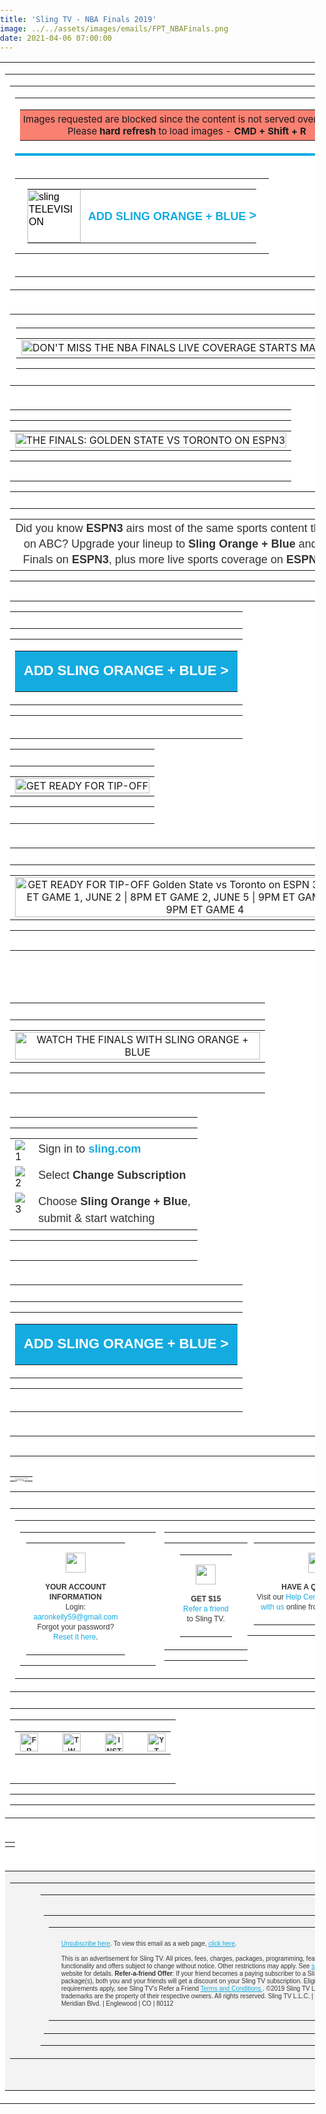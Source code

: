 ```yaml
---
title: 'Sling TV - NBA Finals 2019'
image: ../../assets/images/emails/FPT_NBAFinals.png
date: 2021-04-06 07:00:00
---
```


<!DOCTYPE html PUBLIC "-//W3C//DTD XHTML 1.0 Transitional//EN" "https://www.w3.org/TR/xhtml1/DTD/xhtml1-transitional.dtd">
<html xmlns="https://www.w3.org/1999/xhtml" xmlns:v="urn:schemas-microsoft-com:vml" xmlns:o="urn:schemas-microsoft-com:office:office">
<head>
<title>Sling TELEVISION</title>
<meta http-equiv="Content-Type" content="text/html; charset=utf-8">
<meta http-equiv="X-UA-Compatible" content="IE=edge">
<meta name="viewport" content="width=device-width, initial-scale=1.0">
<meta name="format-detection" content="telephone=no">
<style type="text/css">
@font-face {
    font-family: 'brandon_text_regular';
    src: url('https://cdn.wearelift.net/sling/email/brandontext_regular_macroman/Brandon_txt_reg-webfont.eot');
    src: url('https://cdn.wearelift.net/sling/email/brandontext_regular_macroman/Brandon_txt_reg-webfont.eot?#iefix') format('embedded-opentype'),
         url('https://cdn.wearelift.net/sling/email/brandontext_regular_macroman/Brandon_txt_reg-webfont.woff2') format('woff2'),
         url('https://cdn.wearelift.net/sling/email/brandontext_regular_macroman/Brandon_txt_reg-webfont.woff') format('woff'),
         url('https://cdn.wearelift.net/sling/email/brandontext_regular_macroman/Brandon_txt_reg-webfont') format('truetype');
    font-weight: normal; font-style: normal; text-decoration: none;
}
@font-face {
    font-family: 'brandon_text_boldbold';
    src: url('https://cdn.wearelift.net/sling/email/brandontext_bold_macroman/Brandon_txt_bld-webfont.eot') !important;
    src: url('https://cdn.wearelift.net/sling/email/brandontext_bold_macroman/Brandon_txt_bld-webfont.eot?#iefix') format('embedded-opentype'),
         url('https://cdn.wearelift.net/sling/email/brandontext_bold_macroman/Brandon_txt_bld-webfont.woff2') format('woff2'),
         url('https://cdn.wearelift.net/sling/email/brandontext_bold_macroman/Brandon_txt_bld-webfont.woff') format('woff'),
         url('https://cdn.wearelift.net/sling/email/brandontext_bold_macroman/Brandon_txt_bld-webfont') format('truetype');
    font-weight: bold; font-style: normal; text-decoration: none;
}
@font-face {
    font-family: 'brandon_text_bolditalic';
    src: url('https://cdn.wearelift.net/sling/email/brandontext_bolditalic_macroman/Brandon_txt_bld_it-webfont.eot');
    src: url('https://cdn.wearelift.net/sling/email/brandontext_bolditalic_macroman/Brandon_txt_bld_it-webfont.eot?#iefix') format('embedded-opentype'),
         url('https://cdn.wearelift.net/sling/email/brandontext_bolditalic_macroman/Brandon_txt_bld_it-webfont.woff2') format('woff2'),
         url('https://cdn.wearelift.net/sling/email/brandontext_bolditalic_macroman/Brandon_txt_bld_it-webfont.woff') format('woff'),
         url('https://cdn.wearelift.net/sling/email/brandontext_bolditalic_macroman/Brandon_txt_bld_it-webfont') format('truetype');
    font-weight: bold; font-style: italic; text-decoration: none;
}
body {
margin: 0 !important;
padding: 0 !important;
-webkit-text-size-adjust: 100% !important;
-ms-text-size-adjust: 100% !important;
-webkit-font-smoothing: antialiased !important;
}
img {
border: 0 !important;
outline: none !important;
}
p {
Margin: 0px !important;
Padding: 0px !important;
}
table {
border-collapse: collapse;
mso-table-lspace: 0px;
mso-table-rspace: 0px;
}
td, a, span {
border-collapse: collapse;
}
.ExternalClass * {
line-height: 100%;
}
.em_defaultlink a {
color: inherit !important;
text-decoration: none !important;
}
span.MsoHyperlink {
mso-style-priority: 99;
color: inherit;
}
span.MsoHyperlinkFollowed {
mso-style-priority: 99;
color: inherit;
}
.em_footer a {
color: #848484;
text-decoration: none;
}
.em_blu a {
color: #cff0f9;
text-decoration: none;
}
.em_font121 a {
color: #21bee7;
text-decoration: none;
}
.em_white {
color: #ffffff;
text-decoration: none;
}
.em_gray a {
color: #323232;
text-decoration: none;
}
.em_blk a {
text-decoration: none;
color: #323232;
}
.em_blk2 a {
text-decoration: none;
color: #000000;
}
.em_blk3 a {
text-decoration: none;
color: #363636;
}
/*new bp\*/
@media only screen and (max-width: 640px) {
.font_16{
font-size:16px!important;
}
.desktop-hide{
display: block !important;
max-height: none !important;
}
}
@media only screen and (min-width:481px) and (max-width:639px) {
.em_main_table {
width: 480px !important;
}
.em_wrapper {
width: 100% !important;
}
.em_aside {
padding: 0px 10px!important;
}
.em_hide {
display: none !important;
}
.em_hide_desktop { display: table !important; float: none !important; width: 100% !important; overflow: visible !important; height: auto !important; }
.em_center {text-align:center !important;}
.em_full_img {
width: 100% !important;
height: auto !important;
}
.em_height {
height: 20px !important;
font-size: 1px !important;
line-height: 1px !important;
}
.em_side15 {
width: 10px !important;
}
.em_footer_txt {
font-size: 8px !important;
line-height: 11px !important;
}
.em_side {
width: 10px !important;
}
.em_h20 {
height: 20px !important;
}
.em_f12 {
font-size: 14px !important;
line-height: 15px !important;
}
.em_f8 {
font-size: 10px !important;
line-height: 13px !important;
}
.em_img { width: 100% !important; height: auto !important; }
.em_img4 {
width: 55px !important;
height: 55px !important;
}
.em_w65 {
width: 65px !important;
}
.em_bottom1 {
padding-bottom: 5px !important;
}
.em_w27 {
width: 30px !important;
}
.em_h5 {
height: 5px !important;
line-height: 1px !important;
font-size: 1px !important;
}
.text7 {
font-size: 15px !important;
line-height: 17px !important;
}
.em_sicon {
width: 25px !important;
height: 25px !important;
}
.em_w300 {
width: 350px !important;
}
.em_img3 {
width: 100% !important;
height: 140px !important;
}
.em_iconwidth {
width: 5px !important;
height: 9px !important;
}
.em_top {
padding-top: 20px !important;
}
.em_font18 {
font-size: 18px !important;
}
.em_width8 {
width: 9px !important;
height: auto !important;
}
.em_wrapper1 {
width: 280px !important;
}
.em_font16 {
font-size: 16px !important;
}
.em_width8 {
width: 8px !important;
height: auto !important;
}
.em_text {
font-size: 15px !important;
line-height: 17px !important;
}
.em_text1 {
font-size: 13px !important;
line-height: 15px !important;
}
.em_text11 {
font-size: 14px !important;
line-height: 16px !important;
}
.em_auto {
height: auto !important;
}
.em_right {
text-align: right !important;
}
.em_wrapper2 {
width: 460px !important;
}
.em_wrapper3 {
width: 219px !important;
}
.em_font121 {
font-size: 15px !important;
line-height: 19px !important;
}
.em_padn {
padding: 0px !important;
}
.em_full_img1 {
width: 230px !important;
height: auto !important;
}
.em_f {
font-size: 12px !important;
line-height: 13px !important;
}
.em_f1 {
font-size: 10px !important;
line-height: 13px !important;
}
.em_f2 {
font-size: 9px !important;
line-height: 12px !important;
padding: 0px 2px 0px 2px !important;
}
.em_w {
width: 460px !important;
}
.em_font2 {
font-size: 18px !important;
line-height: 20px !important;
}
.em_font24 {
font-size: 24px !important;
line-height: 26px !important;
}
.em_font3 {
font-size: 32px !important;
line-height: 36px !important;
}
.em_font4 {
font-size: 40px !important;
line-height: 44px !important;
}
.em_full_img3 {
width: 240px !important;
height: auto !important;
}
.w_320 { width: 480px !important; }
.em_auto_h {height:auto !important;}
}
@media only screen and (min-width:375px) and (max-width:480px) {
.em_main_table {
width: 374px !important;
}
.em_wrapper {
width: 100% !important;
}
.em_aside {
padding: 0px 10px !important;
}
.em_hide {
display: none !important;
}
.em_hide_desktop { display: table !important; float: none !important; width: 100% !important; overflow: visible !important; height: auto !important; }
.em_center {text-align:center !important;}
.em_full_img {
width: 100% !important;
height: auto !important;
}
.em_height {
height: 20px !important;
font-size: 1px !important;
line-height: 1px !important;
}
.em_side15 {
width: 10px !important;
}
.em_font121 {
font-size: 15px !important;
line-height: 19px !important;
}
.em_img { width: 100% !important; height: auto !important; }
.em_img98 {
width: 76px !important;
height: auto !important;
}
.em_arrow {
width: 6px !important;
height: auto !important;
}
.em_footer_txt {
font-size: 8px !important;
line-height: 11px !important;
}
.em_side {
width: 10px !important;
}
.em_side1 img {
width: 10px !important;
}
.em_h20 {
height: 20px !important;
}
.em_f12 {
font-size: 12px !important;
line-height: 18px !important;
letter-spacing: 1px !important;
}
.em_cta {
width: 260px !important;
}
.em_font2 a {
font-size: 18px !important;
}
.em_font2 {
font-size: 18px !important;
line-height: 20px !important;
}
.em_font24 {
font-size: 24px !important;
line-height: 26px !important;
}
.em_font3 {
font-size: 32px !important;
line-height: 36px !important;
}
.em_font4 {
font-size: 40px !important;
line-height: 44px !important;
}
.em_imgarrow {
width: 12px !important;
height: 31px !important;
}
.em_f8 {
font-size: 8px !important;
line-height: 11px !important;
}
.em_img3 {
width: 100% !important;
height: 140px !important;
}
.em_w300 {
width: 300px !important;
}
.em_img4 {
width: 45px !important;
height: 45px !important;
}
.em_w65 {
width: 65px !important;
}
.em_bottom1 {
padding-bottom: 5px !important;
}
.em_padn {
padding: 0px !important;
}
.em_full_img1 {
width: 177px !important;
height: auto !important;
}
.em_f {
font-size: 12px !important;
line-height: 13px !important;
}
.em_f1 {
font-size: 10px !important;
line-height: 13px !important;
}
.em_f2 {
font-size: 8px !important;
line-height: 12px !important;
padding: 0px 2px 0px 2px !important;
}
.em_w {
width: 354px !important;
}
.w_320 { width: 374px !important; }
.em_full_img3 {
width: 187px !important;
height: auto !important;
}
.em_auto_h {height:auto !important;}
}
@media only screen and (max-width:374px) {
.em_main_table {
width: 320px !important;
}
.em_wrapper {
width: 100% !important;
}
.em_aside {
padding: 0px 10px !important;
}
.em_hide {
display: none !important;
}
.em_hide_desktop { display: table !important; float: none !important; width: 100% !important; overflow: visible !important; height: auto !important; }
.em_center {text-align:center !important;}
.em_full_img {
width: 100% !important;
height: auto !important;
}
.em_height {
height: 20px !important;
font-size: 1px !important;
line-height: 1px !important;
}
.em_side15 {
width: 10px !important;
}
.em_font121 {
font-size: 15px !important;
line-height: 19px !important;
}
.em_img { width: 100% !important; height: auto !important; }
.em_img98 {
width: 76px !important;
height: auto !important;
}
.em_arrow {
width: 6px !important;
height: auto !important;
}
.em_footer_txt {
font-size: 8px !important;
line-height: 11px !important;
}
.em_side {
width: 10px !important;
}
.em_padn {
padding: 0px !important;
}
.em_full_img1 {
width: 150px !important;
height: auto !important;
}
.em_f {
font-size: 12px !important;
line-height: 13px !important;
}
.em_f1 {
font-size: 10px !important;
line-height: 13px !important;
}
.em_f2 {
font-size: 8px !important;
line-height: 12px !important;
padding: 0px 2px 0px 2px !important;
}
.em_font2 {
font-size: 18px !important;
line-height: 20px !important;
}
.em_font24 {
font-size: 23px !important;
line-height: 26px !important;
}
.em_font3 {
font-size: 32px !important;
line-height: 36px !important;
}
.em_font4 {
font-size: 40px !important;
line-height: 44px !important;
}
.em_w {
width: 300px !important;
}
.em_b {
padding-bottom: 11px !important;
}
.w_320 { width: 320px !important; }
.em_full_img3 {
width: 160px !important;
height: auto !important;
}
.em_auto_h {height:auto !important;}
}
@media only screen and (max-width: 480px) {
.container {width: 100% !important;}
.footer { width:auto !important; margin-left:0; }
.mobile-hidden { display:none !important; }
.logo { display:block !important; padding:0 !important; }
.header img{max-width:100% !important;height:auto !important; max-height:auto !important;}
.photo img { width:100% !important; max-width:100% !important; height:auto !important;}
.drop { display:block !important; width: 100% !important; float:left; clear:both;}
.font-cta-top { font-size:16px !important; }
.font-cta-top-arrow { font-size:16px !important; vertical-align:0px !important; }
.headline_font { font-size:44px !important; line-height: 46px !important; }
.subheadline_font { font-size:24px !important; line-height: 26px !important; }
.main_font { font-size:16px !important; line-height: 18px !important; }
.body_disclaimer_font { font-size:10px !important; line-height: 12px !important; }
.footer*social { padding-top:30px !important; }
.footerlogo { display:block !important; width: 100% !important; padding-top:15px; float:left; clear:both;}
.nav4, .nav5, .nav6 { display: none !important; }
.tableBlock {width:100% !important;}
.responsive-td {width:100% !important; display:block !important; padding:0 !important; }
.fluid, .fluid-centered {
width: 100% !important;
max-width: 100% !important;
height: auto !important;
margin-left: auto !important;
margin-right: auto !important;
}
.fluid-centered {
margin-left: auto !important;
margin-right: auto !important;
}
/* MOBILE GLOBAL STYLES - DO NOT CHANGE _/
body { padding: 0px !important; font-size: 16px !important; line-height: 150% !important;}
h1 { font-size: 22px !important; line-height: normal !important;}
h2 { font-size: 20px !important; line-height: normal !important;}
h3 { font-size: 18px !important; line-height: normal !important;}
.buttonstyles {
font-family:arial,helvetica,sans-serif !important;
font-size: 16px !important;
padding: 10px !important;
}
/_ END OF MOBILE GLOBAL STYLES - DO NOT CHANGE \_/
}
@media only screen and (max-width: 640px) {
.container { width:100% !important; }
.mobile-hidden { display:none !important; }
.logo { display:block !important; padding:0 !important; }
.photo img { width:100% !important; height:auto !important;}
.nav5, .nav6 { display: none !important;}
.fluid, .fluid-centered {
width: 100% !important;
max-width: 100% !important;
height: auto !important;
margin-left: auto !important;
margin-right: auto !important;
}
.fluid-centered {
margin-left: auto !important;
margin-right: auto !important;
}
}
</style>

<style>
  [style*="brandon_text_regular"] {
    font-family: 'brandon_text_regular', Arial, sans-serif !important;}
  [style*="brandon_text_boldbold"] {
    font-family: 'brandon_text_boldbold', Arial, sans-serif !important;}  
</style>
<!--[if gte mso 9]>  <xml>    <o:OfficeDocumentSettings>      <o:AllowPNG/>      <o:PixelsPerInch>96</o:PixelsPerInch>   </o:OfficeDocumentSettings>  </xml>  <![endif]-->
<!--[if mso]>      <style type="text/css">        body, table, td {font-family: Arial,  sans-serif !important;}      </style>      <![endif]-->
<!--[if mso]>       <style type="text/css">           /* Begin Outlook Font Fix */           body, table, td {               font-family: Arial, Helvetica, sans-serif ;               font-size:16px;               color:#000000;               line-height:1;           }           /* End Outlook Font Fix */       </style>     <![endif]-->

</head>
<body style="margin:0px; padding:0px;"><style type="text/css">
div.preheader 
{ display: none !important; } 
</style>
<div class="preheader" style="font-size: 1px; display: none !important;">BLUE V1</div>

<!--Full width table start-->
<table width="100%" border="0" cellspacing="0" cellpadding="0" bgcolor="#ffffff">
  <tr>
    <td align="center" valign="top"><table width="640" cellpadding="0" cellspacing="0" border="0" align="center" class="em_main_table" style="table-layout:fixed;  width:640px;">
        <tr>
          <td align="center" valign="top">
                <table cellpadding="0" cellspacing="0" width="100%" style="min-width: 100%; " class="stylingblock-content-wrapper"><tr><td class="stylingblock-content-wrapper camarker-inner"><table bgcolor="#ffffff" border="0" cellpadding="0" cellspacing="0" width="100%">
   <tr>
    <td align="center" valign="top">
      <table align="center" border="0" cellpadding="0" cellspacing="0" style="table-layout:fixed; width:100%; max-width:640px;background-color:salmon;" width="640">
        <tr>
          <td align="center" style="padding: 5px;font-size: 15px;" valign="top">
          Images requested are blocked since the content is not served over HTTPS<br/>
          Please <strong>hard refresh</strong> to load images - <strong>CMD + Shift + R</strong>
        </td>
        </tr>
      </table>
    </td>
  </tr>
  <tr>
   <td align="center" style="padding: 20px 0px; border-top:solid 4px #00abe3;" valign="top">
    <table align="center" border="0" cellpadding="0" cellspacing="0" style="table-layout:fixed; width:100%; max-width:640px;" width="640">
      <tr>
       <td align="center" style="padding: 0px 20px;" valign="top">
        <table align="center" border="0" cellpadding="0" cellspacing="0" style="width:100%; max-width:640px;" width="640">
          <tr>
           <td align="left" style="padding:0px 6px 0px 0px; text-align:left;" valign="top" width="85">
            <a href="https://click.mail.sling.com/?qs=31b66293be83a609c12fd8b11744bb5a40b73e040ce1d166a1d0086c6dd706546d58e9e4317255c90e4a55cef7767eb510151cb6a9b2f8da"  style="text-decoration:none;" target="_blank"><img alt="sling TELEVISION" border="0" class="em_img98" src="https://image.mail.sling.com/lib/fe9813727565027976/m/10/39f3cfe8-30b5-42f7-a1a1-d1dd087387d4.png" style="display:block; font-family:Arial, sans-serif; font-size:16px; line-height:20px; color:#000000;" width="85"></a></td><td align="right" class="font-cta-top" style="font-family:'brandon_text_regularregular', Arial, sans-serif; font-size:18px; line-height:21px; text-transform:uppercase; text-align:right; color:#14ABE0; padding:0px 0px 0px 6px; text-align:right;" valign="middle">
            <a class="font-cta-top" href="https://click.mail.sling.com/?qs=31b66293be83a609fd3bceba3a153c42a3069e0dc4061015e1ab8d72052f48b87790f34724348c7a06502e4af021df3ad3cc7d593b6ba123" style="text-decoration:none; color:#14ABE0; white-space:nowrap;font-weight:bold;" target="_blank" >ADD SLING ORANGE + BLUE <span class="font-cta-top-arrow" style="vertical-align:1px; font-family:'Lucida Sans Unicode', 'Lucida Grande', sans-serif; font-weight:600; font-size:20px;">&gt;</span></a></td></tr></table></td></tr></table></td></tr></table></td></tr></table>      
   </td>
    </tr>
    <tr>
   <td align="center" valign="top">
    <table cellpadding="0" cellspacing="0" width="100%" class="stylingblock-content-wrapper" style="min-width: 100%; "><tr><td class="stylingblock-content-margin-cell" style="padding: 5px 10px 10px; "><table cellpadding="0" cellspacing="0" width="100%" style="background-color: transparent; min-width: 100%; " class="stylingblock-content-wrapper"><tr><td style="padding: 0px; " class="stylingblock-content-wrapper camarker-inner"><table width="100%" cellspacing="0" cellpadding="0"><tr><td align="center">
<img src="https://image.mail.sling.com/lib/fe9813727565027976/m/11/3dfc0d87-26b6-4c64-b177-c6e55b4cff85.png" alt="DON'T MISS THE NBA FINALS LIVE COVERAGE STARTS MAY 30" width="640" style="display: block; padding: 0px; text-align: center; height: auto; width: 100%; border: 0px;"></td></tr></table></td></tr></table></td></tr></table>
   
   </td>
    </tr>
    <tr>
   <td>
    <table cellpadding="0" cellspacing="0" width="100%" class="stylingblock-content-wrapper" style="min-width: 100%; "><tr><td class="stylingblock-content-margin-cell" style="padding: 0px 0px 15px; "><table cellpadding="0" cellspacing="0" width="100%" style="background-color: transparent; min-width: 100%; " class="stylingblock-content-wrapper"><tr><td style="padding: 0px; " class="stylingblock-content-wrapper camarker-inner"><table width="100%" cellspacing="0" cellpadding="0"><tr><td align="center"><a href="https://click.mail.sling.com/?qs=31b66293be83a609da163a4f7e71b1511abd4bb8ff6fc337d39752c919fa58efc457371c39c33df7b5765b5585bf668b7036da19eff73f98" title=""   data-linkto="https://">
<img src="https://image.mail.sling.com/lib/fe9813727565027976/m/11/b0c681d3-ed2a-4bdd-b67f-f659d164c05e.png" alt="THE FINALS: GOLDEN STATE VS TORONTO ON ESPN3" width="640" style="display: block; padding: 0px; text-align: center; height: auto; width: 100%; border: 0px;"></a></td></tr></table></td></tr></table></td></tr></table><table cellpadding="0" cellspacing="0" width="100%" class="stylingblock-content-wrapper" style="min-width: 100%; "><tr><td class="stylingblock-content-margin-cell" style="padding: 10px 0px 15px; "><table cellpadding="0" cellspacing="0" width="100%" style="background-color: transparent; min-width: 100%; " class="stylingblock-content-wrapper"><tr><td style="padding: 0px; " class="stylingblock-content-wrapper camarker-inner"><table align="center">
  
  <tr><td>
    <div style="text-align: center;max-width:600px;">
      <span style="text-align: center; line-height: 25px; font-size: 18px; font-family:'Brandon Text','brandon_text_regular', arial,sans-serif; color: #333333;">Did you know <strong>ESPN3</strong> airs most of the same sports content that's broadcast on ABC? Upgrade your lineup to <strong>Sling Orange + Blue</strong> and get the NBA Finals on <strong>ESPN3</strong>, plus more live sports coverage on <strong>ESPN</strong> and <strong>ESPN2</strong>.</span></div>
    </td></tr>
  
</table>

</td></tr></table></td></tr></table><table cellpadding="0" cellspacing="0" width="100%" class="stylingblock-content-wrapper" style="min-width: 100%; "><tr><td class="stylingblock-content-margin-cell" style="padding: 10px 0px 20px; "><table cellpadding="0" cellspacing="0" width="100%" style="background-color: transparent; min-width: 100%; " class="stylingblock-content-wrapper"><tr><td style="padding: 0px; " class="stylingblock-content-wrapper camarker-inner"><table width="100%" border="0" cellspacing="0" cellpadding="0" align="center"><tr><td align="center"><table border="0" cellspacing="0" cellpadding="0"><tr><td class="innertd buttonblock" bgcolor="#14ABE0" style=" border-radius: 0px; -moz-border-radius: 0px; -webkit-border-radius: 0px; background-color: #14ABE0;">
<a style=" font-size: 22px; font-family: Arial, Helvetica, sans-serif, brandon_text_boldbold; font-weight: bold; color: #FFFFFF; text-align: center; text-decoration: none; display: block; background-color: #14ABE0; border: 1px solid #14ABE0; padding: 15px 5px; border-radius: 0px; -moz-border-radius: 0px; -webkit-border-radius: 0px;" target="_blank" href="https://click.mail.sling.com/?qs=31b66293be83a609c8c0dca888ef8564b48e43308dd58960e79b48af21ec7473d05250b3ecd8edac86f4a4f3a3a68c062b7fc8b5bce26ff7" title=""   data-linkto="https://">ADD SLING ORANGE + BLUE &gt;</a></td></tr></table></td></tr></table></td></tr></table></td></tr></table><table cellpadding="0" cellspacing="0" width="100%" class="stylingblock-content-wrapper" style="min-width: 100%; "><tr><td class="stylingblock-content-margin-cell" style="padding: 10px 0px; "><table cellpadding="0" cellspacing="0" width="100%" style="background-color: transparent; min-width: 100%; " class="stylingblock-content-wrapper">
<tr><td style="padding: 0px; " class="stylingblock-content-wrapper camarker-inner"><table width="100%" cellspacing="0" cellpadding="0"><tr><td align="center"><img src="https://image.mail.sling.com/lib/fe9813727565027976/m/11/df454ab3-c50b-45e4-a665-ab38ef2d99e4.png" alt="GET READY FOR TIP-OFF" width="300" style="display: block; padding: 0px; text-align: center; height: auto; width: 100%; max-width: 320px; border: 0px;"></td>
</tr></table></td></tr></table></td></tr></table>
   
   </td>
    </tr>
    <tr>
   <td align="center" valign="top">
    <table cellpadding="0" cellspacing="0" width="100%" class="stylingblock-content-wrapper" style="min-width: 100%; "><tr><td class="stylingblock-content-margin-cell" style="padding: 10px 0px 15px; "><table cellpadding="0" cellspacing="0" width="100%" style="background-color: transparent; min-width: 100%; " class="stylingblock-content-wrapper"><tr><td style="padding: 0px; " class="stylingblock-content-wrapper camarker-inner"><table width="100%" cellspacing="0" cellpadding="0" class="em_hide"><tr><td align="center"><a href="https://click.mail.sling.com/?qs=31b66293be83a609400c3eb5c154fd7fe7c8a4e813d74bb95f7eb5fa91df529fa61d14fd58daea533b4e14ff7416debf622de6cf2ce11b9d" title=""   data-linkto="https://">
<img src="https://image.mail.sling.com/lib/fe9813727565027976/m/11/cf8e3c45-4128-4762-924f-b8a01751fa8f.png" alt="GET READY FOR TIP-OFF Golden State vs Toronto on ESPN 3: MAY 30 | 9PM ET GAME 1, JUNE 2 | 8PM ET GAME 2, JUNE 5 | 9PM ET GAME 3, JUNE 7 | 9PM ET GAME 4" width="640" style="display: block; padding: 0px; text-align: center; height: auto; width: 100%; border: 0px;"></a></td></tr></table></td></tr></table></td></tr></table><table cellpadding="0" cellspacing="0" width="100%" class="stylingblock-content-wrapper" style="min-width: 100%; "><tr><td class="stylingblock-content-margin-cell" style="padding: 0px 0px 15px; "><table cellpadding="0" cellspacing="0" width="100%" style="background-color: transparent; min-width: 100%; " class="stylingblock-content-wrapper"><tr><td style="padding: 0px; " class="stylingblock-content-wrapper camarker-inner"><table width="100%" cellspacing="0" cellpadding="0" class="em_hide_desktop" style="display: none;">
<tr><td align="center"><a href="https://click.mail.sling.com/?qs=31b66293be83a609400c3eb5c154fd7fe7c8a4e813d74bb95f7eb5fa91df529fa61d14fd58daea533b4e14ff7416debf622de6cf2ce11b9d" title=""   data-linkto="https://">
<img src="https://image.mail.sling.com/lib/fe9813727565027976/m/11/a298c33a-4b8d-497a-8ea7-a1e3a2a4c88e.png" alt="GET READY FOR TIP-OFF Golden State vs Toronto on ESPN 3: MAY 30 | 9PM ET GAME 1, JUNE 2 | 8PM ET GAME 2, JUNE 5 | 9PM ET GAME 3, JUNE 7 | 9PM ET GAME 4" width="350" style="display: block; padding: 0px; text-align: center; height: auto; width: 100%; border: 0px;"></a></td></tr></table></td></tr></table></td></tr></table><table cellpadding="0" cellspacing="0" width="100%" class="stylingblock-content-wrapper" style="min-width: 100%; "><tr><td class="stylingblock-content-margin-cell" style="padding: 10px 0px 15px; "><table cellpadding="0" cellspacing="0" width="100%" style="background-color: transparent; min-width: 100%; " class="stylingblock-content-wrapper"><tr><td style="padding: 0px; " class="stylingblock-content-wrapper camarker-inner"><table width="100%" cellspacing="0" cellpadding="0"><tr><td align="center">
<img src="https://image.mail.sling.com/lib/fe9813727565027976/m/11/d5994883-3e92-4d95-a32e-2a0d97519c00.png" alt="WATCH THE FINALS WITH SLING ORANGE + BLUE" width="392" style="display: block; padding: 0px; text-align: center; height: auto; width: 100%; max-width: 392px; border: 0px;"></td></tr></table></td></tr></table></td></tr></table>  
   
   </td>
    </tr>
    <tr>
   <td align="center" valign="top">
    <table cellpadding="0" cellspacing="0" width="100%" class="stylingblock-content-wrapper" style="min-width: 100%; "><tr><td class="stylingblock-content-margin-cell" style="padding: 0px 0px 15px; "><table cellpadding="0" cellspacing="0" width="100%" style="background-color: transparent; min-width: 100%; " class="stylingblock-content-wrapper"><tr><td style="padding: 0px; " class="stylingblock-content-wrapper camarker-inner"><table width="300" cellpadding="7" style="max-width:300px" align="center">
   <tr style="vertical-align:top;">
    <td>
     <img src="https://image.mail.sling.com/lib/fe9813727565027976/m/10/51cb44d1-d529-4cf5-b903-91ffd7f74a27.png" alt="1"></td><td style="font-family:'Brandon Text','brandon_text_regular', Arial, sans-serif;  font-size: 18px; line-height:1.5;color:#333333;">
     Sign in to <a href="https://click.mail.sling.com/?qs=31b66293be83a609548e6d830f08ab197e8fe87368e4ca49ce52e76f8b868c239531c1909edd4742a08003ffd9ebef10279ad79b452a1ce3"  style="font-size: 18px; color: #14ABE0; font-weight:bold; background-color: #FFFFFF; text-decoration:none; padding: 0px; border-radius: 0px; -moz-border-radius: 0px; -webkit-border-radius: 0px;" target="_blank" title="">sling.com</a></td></tr>
   <tr style="vertical-align:top;">
    <td>
     <img src="https://image.mail.sling.com/lib/fe9813727565027976/m/10/9901574e-f791-4dbb-8937-4abf30a5d305.png" alt="2"></td><td style="font-family:'Brandon Text','brandon_text_regular', Arial, sans-serif;  line-height:1.5; font-size: 18px;color:#333333;">
     Select <b>Change Subscription</b></td></tr>
   <tr style="vertical-align:top;">
    <td>
     <img src="https://image.mail.sling.com/lib/fe9813727565027976/m/10/215c649e-0323-4185-ab2c-2b4d7120b5e1.png" alt="3"></td><td style=" font-family:'Brandon Text','brandon_text_regular', Arial, sans-serif;    line-height:1.5; font-size: 18px;color:#333333;">
     Choose <b>Sling Orange + Blue</b>, submit &amp; start watching</td></tr>
  </table>
</td></tr></table></td></tr></table>
   
   </td>
    </tr>
    <tr>
   <td valign="top" align="center">
     <table cellpadding="0" cellspacing="0" width="100%" class="stylingblock-content-wrapper" style="min-width: 100%; "><tr><td class="stylingblock-content-margin-cell" style="padding: 10px 0px 20px; "><table cellpadding="0" cellspacing="0" width="100%" style="background-color: transparent; min-width: 100%; " class="stylingblock-content-wrapper"><tr><td style="padding: 0px; " class="stylingblock-content-wrapper camarker-inner"><table width="100%" border="0" cellspacing="0" cellpadding="0" align="center"><tr><td align="center"><table border="0" cellspacing="0" cellpadding="0"><tr><td class="innertd buttonblock" bgcolor="#14ABE0" style=" border-radius: 0px; -moz-border-radius: 0px; -webkit-border-radius: 0px; background-color: #14ABE0;">
<a style=" font-size: 22px; font-family: Arial, Helvetica, sans-serif, brandon_text_boldbold; font-weight: bold; color: #FFFFFF; text-align: center; text-decoration: none; display: block; background-color: #14ABE0; border: 1px solid #14ABE0; padding: 15px 5px; border-radius: 0px; -moz-border-radius: 0px; -webkit-border-radius: 0px;" target="_blank" href="https://click.mail.sling.com/?qs=31b66293be83a609c8c0dca888ef8564b48e43308dd58960e79b48af21ec7473d05250b3ecd8edac86f4a4f3a3a68c062b7fc8b5bce26ff7" title=""   data-linkto="https://">ADD SLING ORANGE + BLUE &gt;</a></td></tr></table></td></tr></table></td></tr></table></td></tr></table>
 
   </td>
    </tr>
    <tr>
   <td align="center" valign="top">
    <table cellpadding="0" cellspacing="0" width="100%" class="stylingblock-content-wrapper" style="min-width: 100%; "><tr><td class="stylingblock-content-margin-cell" style="padding: 15px 0px 0px; "><table cellpadding="0" cellspacing="0" width="100%" style="background-color: transparent; min-width: 100%; " class="stylingblock-content-wrapper"><tr><td style="padding: 0px; " class="stylingblock-content-wrapper camarker-inner"><table cellpadding="0" cellspacing="0" width="100%" class="stylingblock-content-wrapper" style="min-width: 100%; ">
    </table><table width="100%" cellspacing="0" cellpadding="0"><tr><td align="center"><img src="https://image.mail.sling.com/lib/fe9813727565027976/m/11/72dfd30e-cb1d-4d07-9e9f-ccec08dd0f52.png" style="display: block; padding: 0px; text-align: center; height: auto; width: 100%; border: 0px; margin-bottom:-20px;"></td></tr></table>

  <table cellpadding="0" cellspacing="0" width="100%" style="background-color: transparent; min-width: 100%; border-top: 0px; border-right: 0px; border-bottom: 1px solid transparent; border-left: 0px; " class="stylingblock-content-wrapper">
    <tr><td style="padding: 10px 0px; " class="stylingblock-content-wrapper camarker-inner"><table cellspacing="0" cellpadding="0" style="width: 100%;"><tr><td><table cellspacing="0" cellpadding="0" style="width: 100%;"><tr>

<td valign="top" class="responsive-td" style="width: 40%; padding-right: 0px;"><table cellpadding="0" cellspacing="0" width="100%" style="background-color: transparent; min-width: 100%; " class="stylingblock-content-wrapper"><tr><td style="padding: 0px 10px; " class="stylingblock-content-wrapper camarker-inner"><table align="center" class="contents" style="border-collapse: collapse; border-spacing: 0; width: 80%;">
               <!--Image-->
               <tr>
                <td align="center" style="border-collapse: collapse; padding: 15px 20px;"><img alt="" src="https://image.mail.sling.com/lib/fe9813727565027976/m/9/b775c395-52a4-4652-8295-f2d6a94e4dda.png" style="border: 0; display: block !important; height: auto; max-width:32px;" width="32"></td>
               </tr>
               <!--Image End-->
               <!--Text-->
               <tr>
                <td align="center" style="border-collapse: collapse; color: #363636; font-family: Arial, sans-serif; font-size: 12px; font-weight: 400; line-height: 16px; padding: 0px 0px 20px 0px;"><span style="font-weight:600;">YOUR ACCOUNT INFORMATION</span><br>  Login: <a style="text-decoration: none; color: #14abe0; white-space:nowrap;" href="mailto:aaronkelly59@gmail.com">aaronkelly59@gmail.com</a><br>
                                                      Forgot your password? 
                                                      <a style="text-decoration: none; color: #14abe0; white-space:nowrap;" href="https://click.mail.sling.com/?qs=31b66293be83a609c02c30bb43e2de28daa55ba053ce5bfd4928468809f24cabd4d1aff7850c5b984efbd217a7d07706fccfd3176754526a" target="_blank">Reset it here</a>. </td>
               </tr>
               <!--Text End-->
              </table></td></tr></table></td><td valign="top" class="responsive-td" style="width: 20%; padding-left: 0px; padding-right: 0px;"><table cellpadding="0" cellspacing="0" width="100%" style="background-color: transparent; min-width: 100%; " class="stylingblock-content-wrapper"><tr><td style="padding: 0px; " class="stylingblock-content-wrapper camarker-inner"><table align="center" class="em_hide_desktop" style="display:none;max-width:70%;">
  <tr style="border-top:1px solid #CACACA;"><td></td></tr>
</table>
                                                        
<table align="center" class="contents" style="border-collapse: collapse; border-spacing: 0; width: 100%;">

  <tr>
    <td class="em_hide" align="left" width="1" style="margin-top:60px;display:block;" valign="middle">
      <img src="https://image.mail.sling.com/lib/fe9813727565027976/m/11/9fc0e007-5c1f-44b6-9697-0b4d3083cd0d.png" height="52" width="1" style="display: block; padding: 0px; text-align: center; height: 52px; width: 1px; border: 0px;">
    </td>
    <td align="center">
           <!--Image-->
      <table>
    <tr>
                <td align="center" valign="middle" style="border-collapse: collapse; padding: 15px 20px;"><img alt="" src="https://image.mail.sling.com/lib/fe9813727565027976/m/9/29827674-b110-4522-920c-923700ab8866.png" style="border: 0; display: block !important; height: auto; max-width:32px;" width="32"></td>
               </tr>
               <!--Image End-->
               <!--Text-->
               <tr>
                <td align="center" style="border-collapse: collapse; color: #363636; font-family: Arial, sans-serif; font-size: 12px; font-weight: 400; line-height: 16px; padding: 0px 5px 20px 5px;"><span style="font-weight:600;">GET $15</span><br> <a style="text-decoration: none; color: #14abe0; white-space:nowrap;" href="https://click.mail.sling.com/?qs=31b66293be83a60924fd2228ea3f1b6d69d9f56f05ba735aa860e2da368ddc9e97c79e488acf0f98520b0e9b04b7045979808ed3c2e6f4b1" target="_blank">Refer a friend</a>
                                                      to Sling TV. </td>
               </tr>
              </table>
               <!--Text End-->
    </td>
    <td class="em_hide" align="right" width="1" style="margin-top:60px;display:block;" valign="middle">
      <img src="https://image.mail.sling.com/lib/fe9813727565027976/m/11/9fc0e007-5c1f-44b6-9697-0b4d3083cd0d.png" height="52" width="1" style="display: block; padding: 0px; text-align: center; height: 52px; width: 1px; border: 0px;">
    </td>

  </tr>
              </table>

<table align="center" class="em_hide_desktop" style="display:none;max-width:70%;">
  <tr style="border-bottom:1px solid #CACACA;"><td></td></tr>
</table></td></tr></table></td><td valign="top" class="responsive-td" style="width: 40%; padding-left: 0px;"><table cellpadding="0" cellspacing="0" width="100%" style="background-color: transparent; min-width: 100%; " class="stylingblock-content-wrapper"><tr><td style="padding: 0px 10px; " class="stylingblock-content-wrapper camarker-inner"><table align="center" class="contents" style="border-collapse: collapse; border-spacing: 0; width: 100%;">
               <!--Image-->
               <tr>
                <td align="center" style="border-collapse: collapse; padding: 15px 20px;"><img alt="" src="https://image.mail.sling.com/lib/fe9813727565027976/m/9/265da0de-4204-4933-b7f1-330b2f150cd4.png" style="border: 0; display: block !important; height: auto; max-width:32px;" width="32"></td>
               </tr>
               <!--Image End-->
               <!--Text-->
               <tr>
                <td align="center" style="border-collapse: collapse; color: #363636; font-family: Arial, sans-serif; font-size: 12px; font-weight: 400; line-height: 16px; padding: 0px 5px 20px 5px;"><span style="font-weight:600;">HAVE A QUESTION?</span><br> Visit our <a style="text-decoration: none; white-space:nowrap; color: #14abe0;" href="https://click.mail.sling.com/?qs=31b66293be83a609ddd035a821bca5c1c12a515f484a11358e7d7371dee091fdb37c6a82c22ecb62173cb298660d5058a6724b4cf0d1dfea" target="_blank">Help Center</a> anytime or <a style="text-decoration: none; white-space:nowrap; color: #14abe0;" href="https://click.mail.sling.com/?qs=31b66293be83a60971cdf255692ae932adbfc9b102a310f3d0a2567b706b69cc7388e69c085ce2f69c2fa183b77d95a1ef75cd356386582a" target="_blank">chat <br>with us</a> online
                                                      from 8am-1am EST.</td>
               </tr>
               <!--Text End-->
              </table></td></tr></table></td></tr></table></td></tr></table></td></tr></table>

<table align="center">
   <tr>
                            <td align="center" valign="top"><table align="center" cellpadding="0" cellspacing="0" border="0">
                                <tr>
                                  <td align="center" valign="top"><a href="https://click.mail.sling.com/?qs=31b66293be83a609918130fcc2c75596d30a8e31576f5e6f81ab9d9bf69b982a400c583ac1bf44e17a42a2b44dc9f6b70661f0dbb3c46123" target="_blank" style="text-decoration:none;" ><img src="https://image.mail.sling.com/lib/fe9813727565027976/m/5/A_Onboard_A_fb.png" width="29" height="29" alt="FB" border="0" style="display:block; font-family:Arial, sans-serif; font-size:12px; line-height:18px; color:#363636; font-weight:bold;"></a></td>
                                  <td width="7" style="width:7px;">&nbsp;</td>
                                  <td align="center" valign="top"><a href="https://click.mail.sling.com/?qs=31b66293be83a609eca4bfb54f35c6107e8368b7da7f58f0e9cd4f25ebedae3eae6af04ff0cecd6756f58ce692f96e4ea9cce2e0fe67effe" target="_blank" style="text-decoration:none;" ><img src="https://image.mail.sling.com/lib/fe9813727565027976/m/5/A_Onboard_A_tw.png" width="29" height="29" alt="TW" border="0" style="display:block; font-family:Arial, sans-serif; font-size:12px; line-height:18px; color:#363636; font-weight:bold;"></a></td>
                                  <td width="7" style="width:7px;">&nbsp;</td>
                                  <td align="center" valign="top"><a href="https://click.mail.sling.com/?qs=31b66293be83a6090560306912d8d242594a7a9550e57e792312ac4979da65fa6cab1f6e6cc9f7d09a56008cc2b43410f50fff3bbdb15f56" target="_blank" style="text-decoration:none;" ><img src="https://image.mail.sling.com/lib/fe9813727565027976/m/5/A_Onboard_A_insta.png" width="29" height="29" alt="INSTA" border="0" style="display:block; font-family:Arial, sans-serif; font-size:12px; line-height:18px; color:#363636; font-weight:bold;"></a></td>
                                  <td width="7" style="width:7px;">&nbsp;</td>
                                  <td align="center" valign="top"><a href="https://click.mail.sling.com/?qs=31b66293be83a6091ccc5c71dd13c270a62e6f48c712194d52ea4c796a09973525b76c4bc24ac39082e5d3a63c90818e808364a3f9db25af" target="_blank" style="text-decoration:none;" ><img src="https://image.mail.sling.com/lib/fe9813727565027976/m/5/A_Onboard_A_yt.png" width="29" height="29" alt="YT" border="0" style="display:block; font-family:Arial, sans-serif; font-size:12px; line-height:18px; color:#363636; font-weight:bold;"></a></td>
                                </tr>
                              </table></td>
                          </tr>
  <tr><td>&nbsp;</td></tr>
</table></td></tr></table></td></tr></table>
    
   </td>
    </tr>
  </table>
    </td>
  </tr>
  <!--//BODY SECTION -->
  <!--FOOTER SECTION -->
  <tr>
         <td>
         <!--Social_Icon_Section-->
          <table width="640" border="0" cellspacing="0" cellpadding="0" align="center" style="background: #f2f3f2;table-layout:fixed; width:640px; background: url('https://image.mail.sling.com/lib/fe9813727565027976/m/9/gradient_bg.jpg') top repeat-x;" class="em_main_table">
              <tr>
    <td valign="top" align="center">
    </td>

   </tr>
  </table>
        <!--//Social_Icon_Section-->
        </td>
        </tr>
        <tr>
          <td align="center" valign="top"><table width="640" border="0" cellspacing="0" cellpadding="0" align="center" style="table-layout:fixed; width:640px;" class="em_main_table" bgcolor="#f2f3f2">
              <tr>
                <td valign="top"><table width="640" class="em_wrapper" style="width:640px;" border="0" cellspacing="0" cellpadding="0">
                    <tr>
                      <td width="25" style="width:25px;" class="em_side15">&nbsp;</td>
                      <td valign="top" align="left"><table width="100%" border="0" cellspacing="0" cellpadding="0" align="left">
                          <tr>
                            <td height="15" style="font-size:1px; line-height:1px; height:15px;">&nbsp;</td>
                          </tr>
                          <tr>
                            <td class="em_footer" align="left" style="font-family: Arial, sans-serif; color:#39383a; font-size:10px; line-height:15px;">
       <!-- Legal Disclaimer Slot -->
                            <table cellpadding="0" cellspacing="0" width="100%" style="min-width: 100%; " class="stylingblock-content-wrapper"><tr><td class="stylingblock-content-wrapper camarker-inner"><table width="100%" align="center">

<tr>
                            <td class="em_footer" align="left" style="font-family: Arial, sans-serif; color:#363636; font-size:10px; line-height:12px; padding:20px 20px;">
                         <a href="https://click.mail.sling.com/?qs=31b66293be83a6093f04ed6824f7b0207074e3b4d3515b6024800b84d7f539b10db9556583398be8c4e9030bf41c0bec7c2c231779d4578b"  style="color:#14abe0; text-decoration:underline;" target="_blank">Unsubscribe here</a>. To view this email as a web page, <span style="text-decoration:underline;"><a  href="https://view.mail.sling.com/?qs=52928fb822c9bff356eb825b02e1f56669116f71aae4996e22a2f95d6fe3bb37b1eef184441593e775415c5649ae15758e0a31918b9829e17e246cbc561a2ed19e151346435d860e" style="color:#14abe0; text-decoration:underline;" target="_blank">click here</a></span>.<br>
<br>   
This is an advertisement for Sling TV. All prices, fees, charges, packages, programming, features, functionality and offers subject to change without notice. Other restrictions may apply. See <a href="https://click.mail.sling.com/?qs=31b66293be83a6099ee7ca0336c7fd355e12caa81ee0af016ec949f06cf2a2fef8a82df86a256f4000e667afb3dbd8e7935c532e43271155"  target="_blank" style="text-decoration:underline; color:#14abe0;">sling.com</a> website for details. <strong>Refer-a-friend Offer</strong>: If your friend becomes a paying subscriber to a Sling TV base package(s), both you and your friends will get a discount on your Sling TV subscription. Eligibility requirements apply, see Sling TV’s Refer a Friend <a href="https://click.mail.sling.com/?qs=31b66293be83a609dae7d7c652b1deff67dbf0beea0947d9dcdbbc6bf21e2a0f571ce0cb65ffed7849cc8647405c5fb36b0a775098e95d1e"  target="_blank" style="text-decoration:underline; color:#14abe0;">Terms and Conditions
</a>. &copy;2019 Sling TV L.L.C. All trademarks are the property of their respective owners. All rights reserved.  Sling TV L.L.C. | 9601 S. Meridian Blvd. | Englewood | CO | 80112

</td>
                          </tr>
</table></td></tr></table> 
                            <!-- /Legal Disclaimer Slot -->
                            </td>
                          </tr>
                        </table></td>
                      <td width="25" style="width:25px;" class="em_side15">&nbsp;</td>
                    </tr>
                  </table></td>
              </tr>
              <tr>
                <td height="30" class="em_height">&nbsp;</td>
              </tr>
            </table></td>
        </tr>
      </table>
  
  </td></tr><!--//FOOTER SECTION -->

</table><!--Full width table End-->
<img src="https://pixel.app.returnpath.net/pixel.gif?r=46c7df542fbe27fdc541df622b315e16e552bc9c" width="1" alt="" height="1">
<div class="em_hide" style="white-space:nowrap;font:20px courier;color:#f2f3f2; background-color:#f2f3f2; font-size:0px; line-height:0px;">&nbsp; &nbsp; &nbsp; &nbsp; &nbsp; &nbsp; &nbsp; &nbsp; &nbsp; &nbsp; &nbsp; &nbsp; &nbsp; &nbsp; &nbsp; &nbsp; &nbsp; &nbsp; &nbsp; &nbsp; &nbsp;</div>
<img src="https://click.mail.sling.com/open.aspx?ffcb10-fef71373776301-fe561c72716c027d7c10-fe9813727565027976-ff961578-fe6717757567017a7515-ffce15" width="1" height="1">
<img src="https://pixel.app.returnpath.net/pixel.gif?r=46c7df542fbe27fdc541df622b315e16e552bc9c" width="1" height="1">
</body>
</html>
